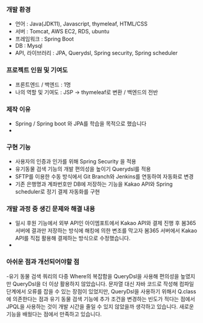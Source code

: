 
### 개발 환경
- 언어 : Java(JDK11), Javascript, thymeleaf, HTML/CSS
- 서버 : Tomcat, AWS EC2, RDS, ubuntu
- 프레임워크 : Spring Boot
- DB : Mysql
- API, 라이브러리 : JPA, Querydsl, Spring security, Spring scheduler


### 프로젝트 인원 및 기여도

- 프론트엔드 / 백엔드 : 1명
- 나의 역할 및 기여도 : JSP -> thymeleaf로 변환 / 백엔드의 전반

### 제작 이유 

- Spring / Spring boot 와 JPA를 학습을 목적으로 했습니다
- 

### 구현 기능  
- 사용자의 인증과 인가를 위해 Spring Security 을 적용
- 유기동물 검색 기능의 개발 편의성을 높이기 Querydsl를 적용
- SFTP를 이용한 수동 방식에서 Git Branch와 Jenkins를 연동하여 자동화로 변경
- 기존 은행명과 계좌번호만 DB에 저장하는 기능을 Kakao API와 Spring scheduler로 정기 결제 자동화를 구현
 

### 개발 과정 중 생긴 문제와 해결 내용
- 일시 후원 기능에서 외부 API인 아이엠포트에서 Kakao API와 결제 진행 후 봄365 서버에 결과만 저장하는 방식에 해킹에 의한 변조를 막고자 
봄365 서버에서 Kakao API를 직접 활용해 결제하는 방식으로 수정했습니다. 
- 

### 아쉬운 점과 개선되어야할 점
-유기 동물 검색 쿼리의 다중 Where의 복잡함을 QueryDsl을 사용해 편의성을 높였지만 QueryDsl을 더 이상 활용하지 않았습니다.
문자열 대신 자바 코드로 작성해 컴파일 단계에서 오류를 잡을 수 있는 장점이 있었지만, QueryDsl을 사용하기 위해서 Q.class에 의존한다는 점과 
유기 동물 검색 기능에 추가 조건을 변경하는 빈도가 적다는 점에서 JPQL을 사용하는 것이 개발 시간을 줄일 수 있지 않았을까 생각하고 있습니다. 
새로운 기능을 배웠다는 점에서 만족하고 있습니다. 

